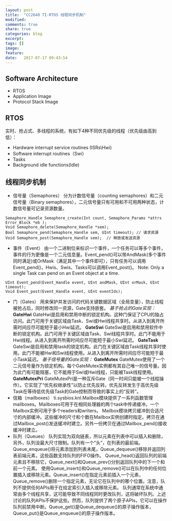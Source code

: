 ```yaml
---
layout: post
title:  "CC2640 TI-RTOS 线程同步机制"
modified:
comments: true
share: true
categories: blog
excerpt:
tags: []
image:
feature:
date:   2017-07-17 09:43:54
---
```



## Software Architecture ##

+ RTOS
+ Application Image
+ Protocol Stack Image


## RTOS ##

实时、抢占式、多线程的系统，有如下4种不同优先级的线程（优先级由高到低）：
+ Hardware interrupt service routines (ISRs\Hwi)
+ Software interrupt routines（Swi）
+ Tasks
+ Background idle functions(Idle)

## 线程同步机制 ##
+ 信号量（Semaphores）
分为计数信号量（counting semaphores）和二元信号量（Binary semaphores），二元信号量只有可用和不可用两种状态，计数信号量可记录资源数量。
```
Semaphore_Handle Semaphore_create(Int count, Semaphore_Params *attrs Error_Block *eb );
Void Semaphore_delete(Semaphore_Handle *sem);
Bool Semaphore_pend(Semaphore_Handle sem, UInt timeout); // 请求资源
Void Semaphore_post(Semaphore_Handle sem);	// 释放或发送资源
```
+ 事件（Event）
由一个二进制位来标识一个事件，一个任务可以等多个事件，事件的行为更像是一个二元信息量。Event_pend()可以带AndMask(多个事件同时满足)或OrMask（满足其中一个事件即可），只有任务可以调用Event_pend()，Hwis、Swis、Tasks可以调用Event_post()。
Note: Only a single Task can pend on an Event object at a time.
```
UInt Event_pend(Event_Handle event, UInt andMask, UInt orMask, UInt timeout);
Void Event_post(Event_Handle event, UInt eventIds);
```
+ 门（Gates）
用来保护并发访问的代码关键数据区域（全局变量），防止线程被抢占后，同时修改同一资源，Gate支持嵌套。
*基于抢占的Gate实现：*
**GateHwi**
GateHwi是启用和禁用中断的锁定机构。这种门保证了CPU的独占访问。此门可用于关键区域由Task、Swi或Hwi线程共享时。从进入到离开所需时间应尽可能短于最小Hwi延迟。
**GateSwi**
GateSwi是启用和禁用软件中断的锁定机构。此门可用于关键区域由Task、Swi线程共享时。此门不能用于Hwi线程。从进入到离开所需时间应尽可能短于最小Swi延迟。
**GateTask**
GateSwi是启用和禁用task的锁定机构。此门在关键区域由Task线程共享时使用。此门不能被Hwi和Swi线程使用。从进入到离开所需时间应尽可能短于最小Task延迟。
*基于信号量的Gate实现：*
**GateMutex**
GateMutex使用了一个二元信号量作为锁定机构。每个GateMutex实例都有其自己唯一的信号量。因为此门有可能阻塞，它不能用于Swi或Hwi线程，只能被Task线程使用。
**GateMutexPri**
GateMutexPri是一种互斥Gate（同一时间只能被一个线程操作）。它实现了“优先权继承性”以防止优先反转。优先反转发生于高优先级Task在等待低优先级Task的Gate控制而导致的事实上的“反转”。
+ 信箱（mailboxes）
ti.sysbios.knl.Mailbox模块提供了一系列函数管理mailboxes。Mailboxes可用于在相同处理器的两个task中传递缓冲。一个Mailbox实例可用于多个readers和writers。
Mailbox模块拷贝缓冲到合适尺寸的内部缓冲。这些缓冲的尺寸和个数在Mailbox实例创建时指定。拷贝在通过Mailbox_post()发送缓冲时建立。另外一份拷贝在通过Mailbox_pend()接收缓冲时建立。
+ 队列（Queues）
队列实现为双向链表，所以元素在列表中可以插入和删除，另外，队列没最大尺寸限制。队列有一个“头”，在列表的最前端。Queue_enqueue()将元素添加到列表未尾，Queue_dequeue()移除并返回列表前端元素，这些函数支持队列的FIFO操作。
Queue_head()返回队列的前端元素且不移除它，Queue_next()和Queue_prev()分别返回队列中的下一个和前一个元素。
使用Queue_insert()和Queue_remove()可以在队列中的任何位置插入或移除元素。Queue_insert()在指定元素前插入一个元素，Queue_remove()删除一个指定元素，无论它在队列中的哪个位置。注意，队列不提供任何APIs用于在给定索引入插入或移除元素。
队列通常在系统中通常由多个线程共享，这可能导致不同线程同时更改队列，这将破坏队列。上述讨论的队列APIs不保护这些。然而，队列提供了两个原子APIs，它可以在操作队列前禁用中断。Queue_get()是Queue_dequeue()的原子操作版本，Queue_put()是Queue_enqueue()的原子操作版本。